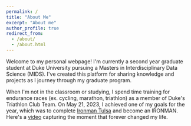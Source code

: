 ```yaml
---
permalink: /
title: "About Me"
excerpt: "About me"
author_profile: true
redirect_from: 
  - /about/
  - /about.html
---
```


Welcome to my personal webpage! I'm currently a second year graduate student at Duke University pursuing a Masters in Interdisciplinary Data Science (MIDS). I've created this platform for sharing knowledge and projects as I journey through my graduate program. 

When I'm not in the classroom or studying, I spend time training for endurance races (ex. cycling, marathon, triathlon) as a member of Duke's Triathlon Club Team. On May 21, 2023, I achieved one of my goals for the year, which was to complete [Ironman Tulsa](https://www.ironman.com/im-tulsa) and become an IRONMAN. Here's a [video](https://www.youtube.com/watch?v=ktQtcAhxv3E) capturing the moment that forever changed my life.
